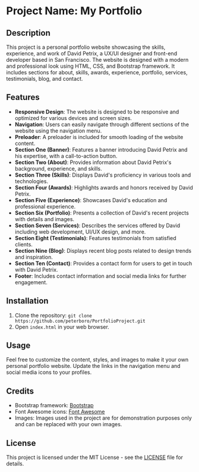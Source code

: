 # Project Name: My Portfolio

## Description
This project is a personal portfolio website showcasing the skills, experience, and work of David Petrix, a UX/UI designer and front-end developer based in San Francisco. The website is designed with a modern and professional look using HTML, CSS, and Bootstrap framework. It includes sections for about, skills, awards, experience, portfolio, services, testimonials, blog, and contact.

## Features
- **Responsive Design**: The website is designed to be responsive and optimized for various devices and screen sizes.
- **Navigation**: Users can easily navigate through different sections of the website using the navigation menu.
- **Preloader**: A preloader is included for smooth loading of the website content.
- **Section One (Banner)**: Features a banner introducing David Petrix and his expertise, with a call-to-action button.
- **Section Two (About)**: Provides information about David Petrix's background, experience, and skills.
- **Section Three (Skills)**: Displays David's proficiency in various tools and technologies.
- **Section Four (Awards)**: Highlights awards and honors received by David Petrix.
- **Section Five (Experience)**: Showcases David's education and professional experience.
- **Section Six (Portfolio)**: Presents a collection of David's recent projects with details and images.
- **Section Seven (Services)**: Describes the services offered by David including web development, UI/UX design, and more.
- **Section Eight (Testimonials)**: Features testimonials from satisfied clients.
- **Section Nine (Blog)**: Displays recent blog posts related to design trends and inspiration.
- **Section Ten (Contact)**: Provides a contact form for users to get in touch with David Petrix.
- **Footer**: Includes contact information and social media links for further engagement.

## Installation
1. Clone the repository: `git clone https://github.com/peterboro/PortfolioProject.git`
2. Open `index.html` in your web browser.

## Usage
Feel free to customize the content, styles, and images to make it your own personal portfolio website. Update the links in the navigation menu and social media icons to your profiles.

## Credits
- Bootstrap framework: [Bootstrap](https://getbootstrap.com/)
- Font Awesome icons: [Font Awesome](https://fontawesome.com/)
- Images: Images used in the project are for demonstration purposes only and can be replaced with your own images.

## License
This project is licensed under the MIT License - see the [LICENSE](LICENSE) file for details.